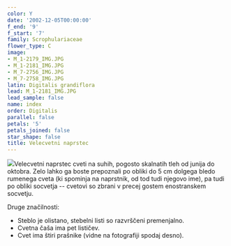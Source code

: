 ```yaml
---
color: Y
date: '2002-12-05T00:00:00'
f_end: '9'
f_start: '7'
family: Scrophulariaceae
flower_type: C
image:
- M_1-2179_IMG.JPG
- M_1-2181_IMG.JPG
- M_7-2756_IMG.JPG
- M_7-2758_IMG.JPG
latin: Digitalis grandiflora
lead: M_1-2181_IMG.JPG
lead_sample: false
name: index
order: Digitalis
parallel: false
petals: '5'
petals_joined: false
star_shape: false
title: Velecvetni naprstec
---
```

![](../../images/poison.gif)Velecvetni naprstec cveti na suhih, pogosto skalnatih tleh od junija do oktobra. Zelo lahko ga boste prepoznali po obliki do 5 cm dolgega bledo rumenega cveta (ki spominja na naprstnik, od tod tudi njegovo ime), pa tudi po obliki socvetja -- cvetovi so zbrani v precej gostem enostranskem socvetju.

Druge značilnosti:

-   Steblo je olistano, stebelni listi so razvrščeni premenjalno.
-   Cvetna čaša ima pet lističev.
-   Cvet ima štiri prašnike (vidne na fotografiji spodaj desno).
